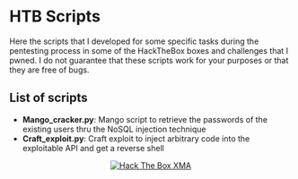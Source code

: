 # HTB Scripts
Here the scripts that I developed for some specific tasks during the pentesting process in some of the HackTheBox boxes and challenges that I pwned. I do not guarantee that these scripts work for your purposes or that they are free of bugs.

## List of scripts
- **Mango_cracker.py**: Mango script to retrieve the passwords of the existing users thru the NoSQL injection technique
- **Craft_exploit.py**: Craft exploit to inject arbitrary code into the exploitable API and get a reverse shell

<p align="center">
<a href="https://www.hackthebox.eu/home/users/profile/91096"><img src="https://www.hackthebox.eu/badge/image/91096" alt="Hack The Box XMA"></a>
</p>
